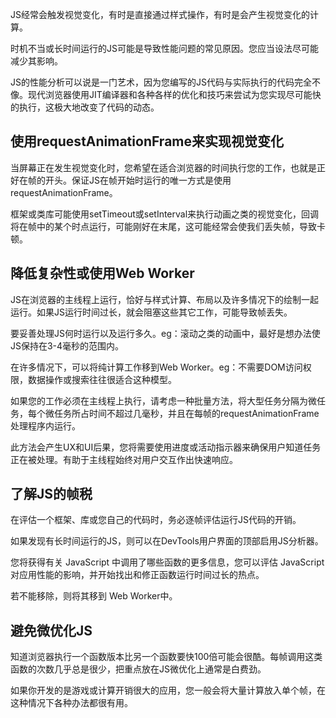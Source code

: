 JS经常会触发视觉变化，有时是直接通过样式操作，有时是会产生视觉变化的计算。

时机不当或长时间运行的JS可能是导致性能问题的常见原因。您应当设法尽可能减少其影响。

JS的性能分析可以说是一门艺术，因为您编写的JS代码与实际执行的代码完全不像。现代浏览器使用JIT编译器和各种各样的优化和技巧来尝试为您实现尽可能快的执行，这极大地改变了代码的动态。

## 使用requestAnimationFrame来实现视觉变化

当屏幕正在发生视觉变化时，您希望在适合浏览器的时间执行您的工作，也就是正好在帧的开头。保证JS在帧开始时运行的唯一方式是使用requestAnimationFrame。

框架或类库可能使用setTimeout或setInterval来执行动画之类的视觉变化，回调将在帧中的某个时点运行，可能刚好在末尾，这可能经常会使我们丢失帧，导致卡顿。

## 降低复杂性或使用Web Worker

JS在浏览器的主线程上运行，恰好与样式计算、布局以及许多情况下的绘制一起运行。如果JS运行时间过长，就会阻塞这些其它工作，可能导致帧丢失。

要妥善处理JS何时运行以及运行多久。eg：滚动之类的动画中，最好是想办法使JS保持在3-4毫秒的范围内。

在许多情况下，可以将纯计算工作移到Web Worker。eg：不需要DOM访问权限，数据操作或搜索往往很适合这种模型。

如果您的工作必须在主线程上执行，请考虑一种批量方法，将大型任务分隔为微任务，每个微任务所占时间不超过几毫秒，并且在每帧的requestAnimationFrame处理程序内运行。

此方法会产生UX和UI后果，您将需要使用进度或活动指示器来确保用户知道任务正在被处理。有助于主线程始终对用户交互作出快速响应。

## 了解JS的帧税

在评估一个框架、库或您自己的代码时，务必逐帧评估运行JS代码的开销。

如果发现有长时间运行的JS，则可以在DevTools用户界面的顶部启用JS分析器。

您将获得有关 JavaScript 中调用了哪些函数的更多信息，您可以评估 JavaScript 对应用性能的影响，并开始找出和修正函数运行时间过长的热点。

若不能移除，则将其移到 Web Worker中。

## 避免微优化JS

知道浏览器执行一个函数版本比另一个函数要快100倍可能会很酷。每帧调用这类函数的次数几乎总是很少，把重点放在JS微优化上通常是白费劲。

如果你开发的是游戏或计算开销很大的应用，您一般会将大量计算放入单个帧，在这种情况下各种办法都很有用。


